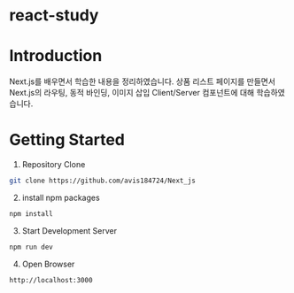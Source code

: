 # react-study

# Introduction
Next.js를 배우면서 학습한 내용을 정리하였습니다.
상품 리스트 페이지를 만들면서 Next.js의 라우팅, 동적 바인딩, 이미지 삽입
Client/Server 컴포넌트에 대해 학습하였습니다.

# Getting Started
1. Repository Clone
```bash
git clone https://github.com/avis184724/Next_js
```

2. install npm packages
```bash
npm install
```

3. Start Development Server
```bash
npm run dev
```

4. Open Browser
```
http://localhost:3000
```
